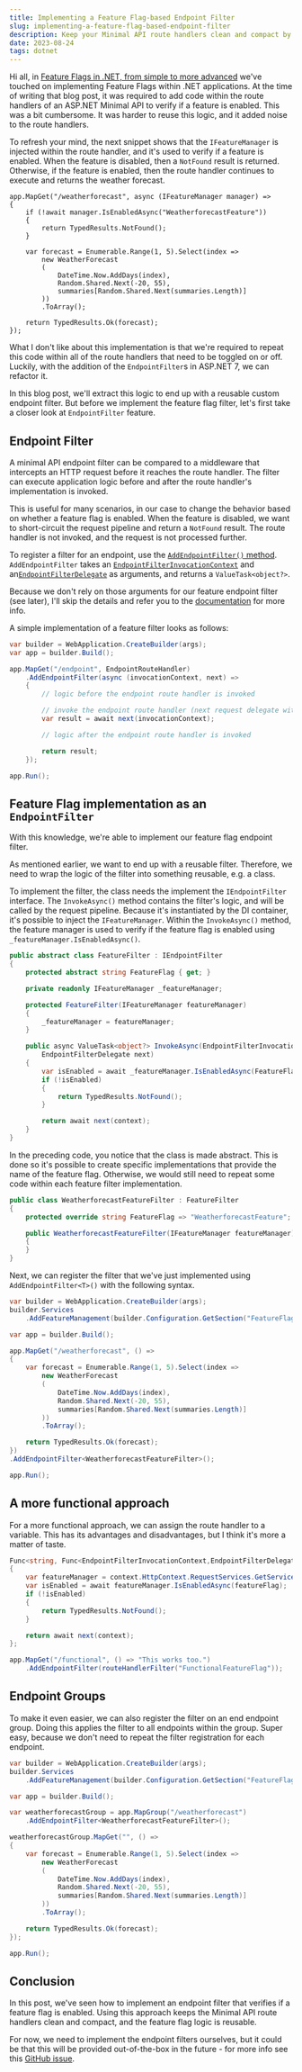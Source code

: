 ```yaml
---
title: Implementing a Feature Flag-based Endpoint Filter
slug: implementing-a-feature-flag-based-endpoint-filter
description: Keep your Minimal API route handlers clean and compact by implementing a reusable feature flag-based endpoint filter.
date: 2023-08-24
tags: dotnet
---
```


Hi all, in [Feature Flags in .NET, from simple to more advanced](../feature-flags-in-net-from-simple-to-more-advanced/index.md) we've touched on implementing Feature Flags within .NET applications.
At the time of writing that blog post, it was required to add code within the route handlers of an ASP.NET Minimal API to verify if a feature is enabled.
This was a bit cumbersome.
It was harder to reuse this logic, and it added noise to the route handlers.

To refresh your mind, the next snippet shows that the `IFeatureManager` is injected within the route handler, and it's used to verify if a feature is enabled.
When the feature is disabled, then a `NotFound` result is returned.
Otherwise, if the feature is enabled, then the route handler continues to execute and returns the weather forecast.

```cs{3-6}
app.MapGet("/weatherforecast", async (IFeatureManager manager) =>
{
    if (!await manager.IsEnabledAsync("WeatherforecastFeature"))
    {
        return TypedResults.NotFound();
    }

    var forecast = Enumerable.Range(1, 5).Select(index =>
        new WeatherForecast
        (
            DateTime.Now.AddDays(index),
            Random.Shared.Next(-20, 55),
            summaries[Random.Shared.Next(summaries.Length)]
        ))
        .ToArray();

    return TypedResults.Ok(forecast);
});
```

What I don't like about this implementation is that we're required to repeat this code within all of the route handlers that need to be toggled on or off.
Luckily, with the addition of the `EndpointFilter`s in ASP.NET 7, we can refactor it.

In this blog post, we'll extract this logic to end up with a reusable custom endpoint filter.
But before we implement the feature flag filter, let's first take a closer look at `EndpointFilter` feature.

## Endpoint Filter

A minimal API endpoint filter can be compared to a middleware that intercepts an HTTP request before it reaches the route handler.
The filter can execute application logic before and after the route handler's implementation is invoked.

This is useful for many scenarios, in our case to change the behavior based on whether a feature flag is enabled.
When the feature is disabled, we want to short-circuit the request pipeline and return a `NotFound` result.
The route handler is not invoked, and the request is not processed further.

To register a filter for an endpoint, use the [`AddEndpointFilter()` method](https://learn.microsoft.com/en-us/dotnet/api/microsoft.aspnetcore.http.endpointfilterextensions.addendpointfilter).
`AddEndpointFilter` takes an [`EndpointFilterInvocationContext`](https://learn.microsoft.com/en-us/dotnet/api/microsoft.aspnetcore.http.endpointfilterinvocationcontext) and an[`EndpointFilterDelegate`](https://learn.microsoft.com/en-us/dotnet/api/microsoft.aspnetcore.http.endpointfilterdelegate) as arguments, and returns a `ValueTask<object?>`.

Because we don't rely on those arguments for our feature endpoint filter (see later), I'll skip the details and refer you to the [documentation](https://learn.microsoft.com/en-us/aspnet/core/fundamentals/minimal-apis/min-api-filters) for more info.

A simple implementation of a feature filter looks as follows:

```cs{4-15}:Program.cs
var builder = WebApplication.CreateBuilder(args);
var app = builder.Build();

app.MapGet("/endpoint", EndpointRouteHandler)
    .AddEndpointFilter(async (invocationContext, next) =>
    {
        // logic before the endpoint route handler is invoked

        // invoke the endpoint route handler (next request delegate within the pipeline)
        var result = await next(invocationContext);

        // logic after the endpoint route handler is invoked

        return result;
    });

app.Run();
```

## Feature Flag implementation as an `EndpointFilter`

With this knowledge, we're able to implement our feature flag endpoint filter.

As mentioned earlier, we want to end up with a reusable filter.
Therefore, we need to wrap the logic of the filter into something reusable, e.g. a class.

To implement the filter, the class needs the implement the `IEndpointFilter` interface.
The `InvokeAsync()` method contains the filter's logic, and will be called by the request pipeline.
Because it's instantiated by the DI container, it's possible to inject the `IFeatureManager`.
Within the `InvokeAsync()` method, the feature manager is used to verify if the feature flag is enabled using `_featureManager.IsEnabledAsync()`.

```cs:FeatureFilter.cs
public abstract class FeatureFilter : IEndpointFilter
{
    protected abstract string FeatureFlag { get; }

    private readonly IFeatureManager _featureManager;

    protected FeatureFilter(IFeatureManager featureManager)
    {
        _featureManager = featureManager;
    }

    public async ValueTask<object?> InvokeAsync(EndpointFilterInvocationContext context,
        EndpointFilterDelegate next)
    {
        var isEnabled = await _featureManager.IsEnabledAsync(FeatureFlag);
        if (!isEnabled)
        {
            return TypedResults.NotFound();
        }

        return await next(context);
    }
}
```

In the preceding code, you notice that the class is made abstract.
This is done so it's possible to create specific implementations that provide the name of the feature flag.
Otherwise, we would still need to repeat some code within each feature filter implementation.

```cs:WeatherforecastFeatureFilter.cs
public class WeatherforecastFeatureFilter : FeatureFilter
{
    protected override string FeatureFlag => "WeatherforecastFeature";

    public WeatherforecastFeatureFilter(IFeatureManager featureManager) : base(featureManager)
    {
    }
}
```

Next, we can register the filter that we've just implemented using `AddEndpointFilter<T>()` with the following syntax.

```cs{20}:Program.cs
var builder = WebApplication.CreateBuilder(args);
builder.Services
    .AddFeatureManagement(builder.Configuration.GetSection("FeatureFlags"));

var app = builder.Build();

app.MapGet("/weatherforecast", () =>
{
    var forecast = Enumerable.Range(1, 5).Select(index =>
        new WeatherForecast
        (
            DateTime.Now.AddDays(index),
            Random.Shared.Next(-20, 55),
            summaries[Random.Shared.Next(summaries.Length)]
        ))
        .ToArray();

    return TypedResults.Ok(forecast);
})
.AddEndpointFilter<WeatherforecastFeatureFilter>();

app.Run();
```

## A more functional approach

For a more functional approach, we can assign the route handler to a variable.
This has its advantages and disadvantages, but I think it's more a matter of taste.

```cs
Func<string, Func<EndpointFilterInvocationContext,EndpointFilterDelegate,ValueTask<object?>>> routeHandlerFilter = (string featureFlag) => async ( context,  next) =>
{
    var featureManager = context.HttpContext.RequestServices.GetService<IFeatureManager>();
    var isEnabled = await featureManager.IsEnabledAsync(featureFlag);
    if (!isEnabled)
    {
        return TypedResults.NotFound();
    }

    return await next(context);
};

app.MapGet("/functional", () => "This works too.")
    .AddEndpointFilter(routeHandlerFilter("FunctionalFeatureFlag"));
```

## Endpoint Groups

To make it even easier, we can also register the filter on an end endpoint group.
Doing this applies the filter to all endpoints within the group.
Super easy, because we don't need to repeat the filter registration for each endpoint.

```cs{7-8}:Program.cs
var builder = WebApplication.CreateBuilder(args);
builder.Services
    .AddFeatureManagement(builder.Configuration.GetSection("FeatureFlags"));

var app = builder.Build();

var weatherforecastGroup = app.MapGroup("/weatherforecast")
    .AddEndpointFilter<WeatherforecastFeatureFilter>();

weatherforecastGroup.MapGet("", () =>
{
    var forecast = Enumerable.Range(1, 5).Select(index =>
        new WeatherForecast
        (
            DateTime.Now.AddDays(index),
            Random.Shared.Next(-20, 55),
            summaries[Random.Shared.Next(summaries.Length)]
        ))
        .ToArray();

    return TypedResults.Ok(forecast);
});

app.Run();
```

## Conclusion

In this post, we've seen how to implement an endpoint filter that verifies if a feature flag is enabled.
Using this approach keeps the Minimal API route handlers clean and compact, and the feature flag logic is reusable.

For now, we need to implement the endpoint filters ourselves, but it could be that this will be provided out-of-the-box in the future - for more info see this [GitHub issue](https://github.com/microsoft/FeatureManagement-Dotnet/issues/253).
